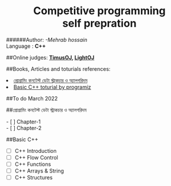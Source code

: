 <h1 align="center">Competitive programming <br>
    self prepration
</h1>
######Author:<em> -Mehrab hossain</em><br>
Language : <strong color="red">C++</strong><br>

##Online judges:
<strong>
<a href="https://acm.timus.ru/">TimusOJ</a>,
<a href="https://lightoj.com/">
LightOJ</a></strong>

##Books, Articles and toturials references:

<li><a href="https://www.rokomari.com/book/117663/programming-contest-data-structures-and-algorithms">প্রোগ্রামিং কনটেস্ট ডেটা স্ট্রাকচার ও অ্যালগরিদম</a></li>
<li><a href="https://www.programiz.com/cpp-programming">Basic C++ toturial by programiz</a></li>

##To do
March 2022

##প্রোগ্রামিং কনটেস্ট ডেটা স্ট্রাকচার ও অ্যালগরিদম

</li>
- [ ] Chapter-1 <br>
- [ ] Chapter-2

##Basic C++

- [ ] C++ Introduction <br>
- [ ] C++ Flow Control <br>
- [ ] C++ Functions <br>
- [ ] C++ Arrays & String<br>
- [ ] C++ Structures<br>
